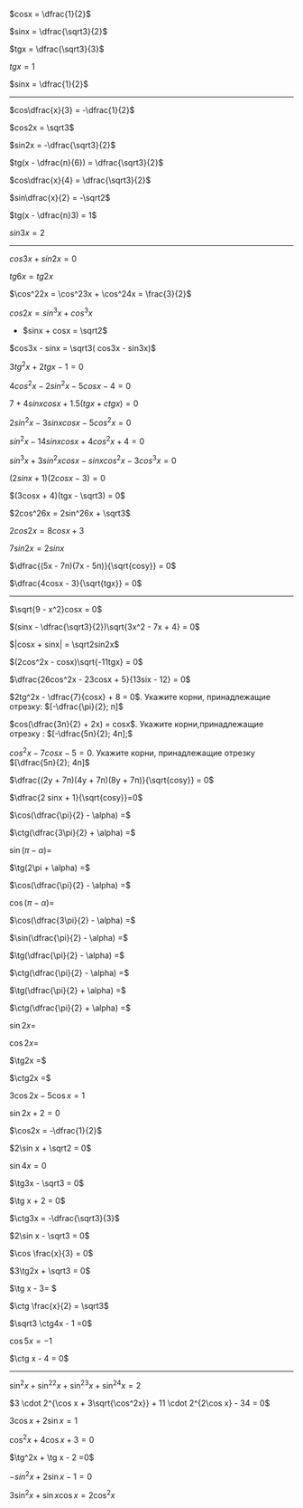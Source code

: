 $cosx = \dfrac{1}{2}$

$sinx = \dfrac{\sqrt3}{2}$

$tgx = \dfrac{\sqrt3}{3}$

$tgx = 1$

$sinx = \dfrac{1}{2}$

***

$cos\dfrac{x}{3} = -\dfrac{1}{2}$

$cos2x = \sqrt3$

$sin2x = -\dfrac{\sqrt3}{2}$

$tg(x - \dfrac{п}{6}) = \dfrac{\sqrt3}{2}$

$cos\dfrac{x}{4} = \dfrac{\sqrt3}{2}$

$sin\dfrac{x}{2} = -\sqrt2$

$tg(x - \dfrac{п}3) = 1$

$sin3x = 2$

---

$cos3x + sin2x = 0$

$tg6x = tg2x$

$\cos^22x = \cos^23x + \cos^24x = \frac{3}{2}$

$cos2x = sin^3x + cos^3x$

* $sinx + cosx = \sqrt2$

$cos3x - sinx = \sqrt3( cos3x - sin3x)$

$3tg^2x + 2tgx - 1 = 0$

$4cos^2x - 2sin^2x - 5cosx - 4 = 0$

$7 + 4sinxcosx + 1.5(tgx + ctgx) = 0$

$2sin^2x - 3sinxcosx - 5cos^2x = 0$

$sin^2x - 14sinxcosx + 4cos^2x + 4 = 0$

$sin^3x + 3sin^2xcosx - sinxcos^2x - 3cos^3x = 0$

$(2sinx + 1)(2cosx - 3) = 0$

$(3cosx + 4)(tgx - \sqrt3) = 0$

$2cos^26x = 2sin^26x + \sqrt3$

$2cos2x = 8cosx + 3$

$7sin2x = 2sinx$

$\dfrac{(5x - 7п)(7x - 5п)}{\sqrt{cosy}} = 0$

$\dfrac{4cosx - 3}{\sqrt{tgx}} = 0$

***

$\sqrt{9 - x^2}cosx = 0$

$(sinx - \dfrac{\sqrt3}{2})\sqrt{3x^2 - 7x + 4} = 0$

$|cosx + sinx| = \sqrt2sin2x$

$(2cos^2x - cosx)\sqrt{-11tgx} = 0$

$\dfrac{26cos^2x - 23cosx + 5}{13six - 12} = 0$

$2tg^2x - \dfrac{7}{cosx} + 8 = 0$.  Укажите корни, принадлежащие отрезку:  $[-\dfrac{\pi}{2}; п]$

$cos(\dfrac{3п}{2} + 2x) = cosx$. Укажите корни,принадлежащие отрезку : $[-\dfrac{5п}{2}; 4п];$

$cos^2x - 7cosx - 5 = 0$. Укажите корни, принадлежащие отрезку $[\dfrac{5п}{2}; 4п]$

$\dfrac{(2y + 7п)(4y + 7п)(8y + 7п)}{\sqrt{cosy}} = 0$

$\dfrac{2 sinx + 1}{\sqrt{cosy}}=0$

$\cos(\dfrac{\pi}{2} - \alpha) =$

$\ctg(\dfrac{3\pi}{2} + \alpha) =$

$\sin(\pi - \alpha) =$

$\tg(2\pi + \alpha) =$

$\cos(\dfrac{\pi}{2} - \alpha) =$

$\cos(\pi - \alpha) =$

$\cos(\dfrac{3\pi}{2} - \alpha) =$

$\sin(\dfrac{\pi}{2} - \alpha) =$

$\tg(\dfrac{\pi}{2} - \alpha) =$

$\ctg(\dfrac{\pi}{2} - \alpha) =$

$\tg(\dfrac{\pi}{2} + \alpha) =$

$\ctg(\dfrac{\pi}{2} + \alpha) =$

$\sin2x =$

$\cos2x =$

$\tg2x =$

$\ctg2x =$

$3\cos2x - 5\cos x= 1$

$\sin2x + 2 = 0$

$\cos2x = -\dfrac{1}{2}$

$2\sin x + \sqrt2 = 0$

$\sin4x = 0$

$\tg3x - \sqrt3 = 0$

$\tg x + 2 = 0$

$\ctg3x = -\dfrac{\sqrt3}{3}$

$2\sin x - \sqrt3 = 0$

$\cos \frac{x}{3} = 0$

$3\tg2x + \sqrt3 = 0$

$\tg x - 3= $

$\ctg \frac{x}{2} = \sqrt3$

$\sqrt3 \ctg4x - 1 =0$

$\cos5x = -1$

$\ctg x - 4 = 0$

***
$\sin^2x +\sin^22x + \sin^23x + \sin^24x = 2$

$3 \cdot 2^{\cos x + 3\sqrt{\cos^2x}} + 11 \cdot 2^{2\cos x} - 34 = 0$

$3\cos x + 2\sin x = 1$

$\cos^2x + 4\cos x + 3 = 0$

$\tg^2x + \tg x - 2 =0$

$-sin^2x + 2\sin x - 1 = 0$

$3\sin^2x + \sin x\cos x = 2\cos^2x$

